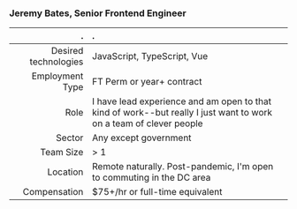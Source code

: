 ### Jeremy Bates, Senior Frontend Engineer


| .                         | .         |
| ---: | :--- |
| Desired technologies | JavaScript, TypeScript, Vue |
| Employment Type  | FT Perm or year+ contract  |
| Role | I have lead experience and am open to that kind of work--but really I just want to work on a team of clever people |
| Sector | Any except government | 
| Team Size | > 1 | Prefer to work on team of frontend devs as opposed to being the only frontend person | 
| Location  | Remote naturally. Post-pandemic, I'm open to commuting in the DC area |
| Compensation | $75+/hr or full-time equivalent   | 

